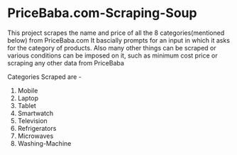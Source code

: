 # PriceBaba.com-Scraping-Soup

This project scrapes the name and price of all the 8 categories(mentioned below) from PriceBaba.com 
It bascially prompts for an input in which it asks for the category of products.
Also many other things can be scraped or various conditions can be imposed on it, such as minimum cost price or scraping any other data from PriceBaba

Categories Scraped are - 
1. Mobile
2. Laptop
3. Tablet
4. Smartwatch
5. Television
6. Refrigerators
7. Microwaves
8. Washing-Machine
